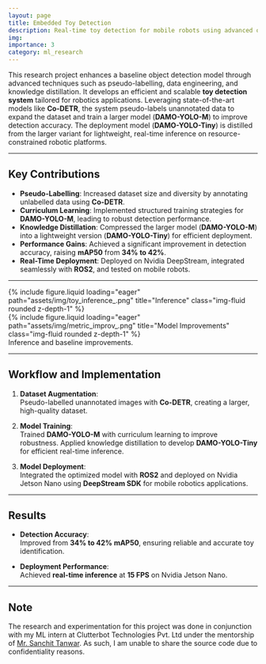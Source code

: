 ```yaml
---
layout: page  
title: Embedded Toy Detection  
description: Real-time toy detection for mobile robots using advanced object detection models  
img:  
importance: 3  
category: ml_research
---
```


This research project enhances a baseline object detection model through advanced techniques such as pseudo-labelling, data engineering, and knowledge distillation. It develops an efficient and scalable **toy detection system** tailored for robotics applications. Leveraging state-of-the-art models like **Co-DETR**, the system pseudo-labels unannotated data to expand the dataset and train a larger model (**DAMO-YOLO-M**) to improve detection accuracy. The deployment model (**DAMO-YOLO-Tiny**) is distilled from the larger variant for lightweight, real-time inference on resource-constrained robotic platforms.

---

## Key Contributions
- **Pseudo-Labelling**: Increased dataset size and diversity by annotating unlabelled data using **Co-DETR**.  
- **Curriculum Learning**: Implemented structured training strategies for **DAMO-YOLO-M**, leading to robust detection performance.  
- **Knowledge Distillation**: Compressed the larger model (**DAMO-YOLO-M**) into a lightweight version (**DAMO-YOLO-Tiny**) for efficient deployment.  
- **Performance Gains**: Achieved a significant improvement in detection accuracy, raising **mAP50** from **34% to 42%**.  
- **Real-Time Deployment**: Deployed on Nvidia DeepStream, integrated seamlessly with **ROS2**, and tested on mobile robots.

---

<div class="row">
   <div class="col-sm mt-6 mt-md-0">
       {% include figure.liquid loading="eager" path="assets/img/toy_inference_.png" title="Inference" class="img-fluid rounded z-depth-1" %}
   </div>
   <div class="col-sm mt-6 mt-md-0"> 
       {% include figure.liquid loading="eager" path="assets/img/metric_improv_.png" title="Model Improvements" class="img-fluid rounded z-depth-1" %}
   </div>
</div>
<div class="caption">
   Inference and baseline improvements.
</div>

---

## Workflow and Implementation 

1. **Dataset Augmentation**:  
   Pseudo-labelled unannotated images with **Co-DETR**, creating a larger, high-quality dataset.  

2. **Model Training**:  
   Trained **DAMO-YOLO-M** with curriculum learning to improve robustness. Applied knowledge distillation to develop **DAMO-YOLO-Tiny** for efficient real-time inference.  

3. **Model Deployment**:  
   Integrated the optimized model with **ROS2** and deployed on Nvidia Jetson Nano using **DeepStream SDK** for mobile robotics applications.  

---

## Results

- **Detection Accuracy**:  
  Improved from **34% to 42% mAP50**, ensuring reliable and accurate toy identification.  

- **Deployment Performance**:  
  Achieved **real-time inference** at **15 FPS** on Nvidia Jetson Nano.  

--- 
## Note

The research and experimentation for this project was done in conjunction with my ML intern at Clutterbot Technologies Pvt. Ltd under the mentorship of <a href='https://scholar.google.com/citations?user=kUSzbRAAAAAJ&hl=en'> Mr. Sanchit Tanwar</a>. As such, I am unable to share the source code due to confidentiality reasons.
   